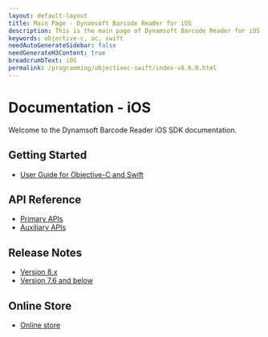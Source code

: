 ```yaml
---
layout: default-layout
title: Main Page - Dynamsoft Barcode Reader for iOS
description: This is the main page of Dynamsoft Barcode Reader for iOS SDK.
keywords: objective-c, oc, swift
needAutoGenerateSidebar: false
needGenerateH3Content: true
breadcrumbText: iOS
permalink: /programming/objectivec-swift/index-v8.6.0.html
---
```


# Documentation - iOS 

Welcome to the Dynamsoft Barcode Reader iOS SDK documentation.

## Getting Started

- [User Guide for Objective-C and Swift](user-guide.html)

## API Reference

- [Primary APIs](api-reference/primary-index.html)
- [Auxiliary APIs](api-reference/auxiliary-index.html)

## Release Notes

- [Version 8.x](release-notes/ios-8.html)
- [Version 7.6 and below](release-notes/ios-7.html)

## Online Store

- <a href="https://www.dynamsoft.com/store/dynamsoft-barcode-reader/#mobile" target="_blank">Online store</a>
